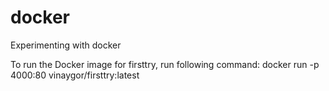 # docker
Experimenting with docker

To run the Docker image for firsttry, run following command:
docker run -p 4000:80 vinaygor/firsttry:latest
